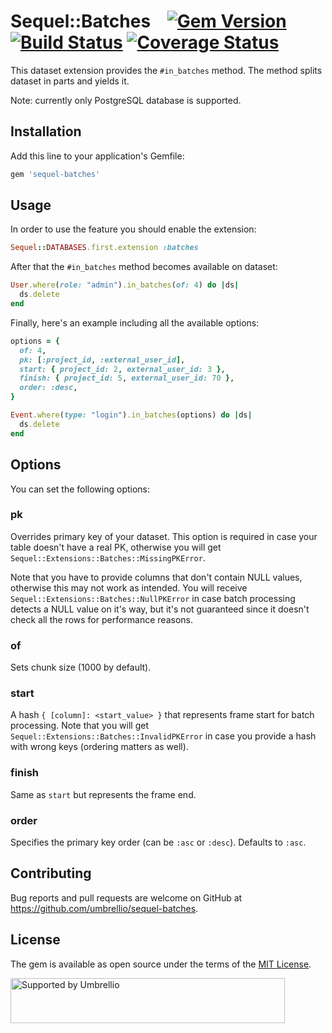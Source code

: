 # Sequel::Batches    [![Gem Version](https://badge.fury.io/rb/sequel-batches.svg)](https://badge.fury.io/rb/sequel-batches) [![Build Status](https://travis-ci.org/umbrellio/sequel-batches.svg?branch=master)](https://travis-ci.org/umbrellio/sequel-batches) [![Coverage Status](https://coveralls.io/repos/github/umbrellio/sequel-batches/badge.svg?branch=master)](https://coveralls.io/github/umbrellio/sequel-batches?branch=master)

This dataset extension provides the `#in_batches` method. The method splits dataset in parts and yields it.

Note: currently only PostgreSQL database is supported.

## Installation

Add this line to your application's Gemfile:

```ruby
gem 'sequel-batches'
```

## Usage

In order to use the feature you should enable the extension:

```ruby
Sequel::DATABASES.first.extension :batches
```

After that the `#in_batches` method becomes available on dataset:

```ruby
User.where(role: "admin").in_batches(of: 4) do |ds|
  ds.delete
end
```

Finally, here's an example including all the available options:

```ruby
options = {
  of: 4,
  pk: [:project_id, :external_user_id],
  start: { project_id: 2, external_user_id: 3 },
  finish: { project_id: 5, external_user_id: 70 },
  order: :desc,
}

Event.where(type: "login").in_batches(options) do |ds|
  ds.delete
end
```

## Options

You can set the following options:

### pk

Overrides primary key of your dataset. This option is required in case your table doesn't have a real PK, otherwise you will get `Sequel::Extensions::Batches::MissingPKError`.

Note that you have to provide columns that don't contain NULL values, otherwise this may not work as intended. You will receive `Sequel::Extensions::Batches::NullPKError` in case batch processing detects a NULL value on it's way, but it's not guaranteed since it doesn't check all the rows for performance reasons.

### of

Sets chunk size (1000 by default).

### start

A hash `{ [column]: <start_value> }` that represents frame start for batch processing. Note that you will get `Sequel::Extensions::Batches::InvalidPKError` in case you provide a hash with wrong keys (ordering matters as well).

### finish

Same as `start` but represents the frame end.

### order

Specifies the primary key order (can be `:asc` or `:desc`). Defaults to `:asc`.

## Contributing

Bug reports and pull requests are welcome on GitHub at https://github.com/umbrellio/sequel-batches.

## License

The gem is available as open source under the terms of the [MIT License](https://opensource.org/licenses/MIT).

<a href="https://github.com/umbrellio/">
<img style="float: left;" src="https://umbrellio.github.io/Umbrellio/supported_by_umbrellio.svg" alt="Supported by Umbrellio" width="439" height="72">
</a>
